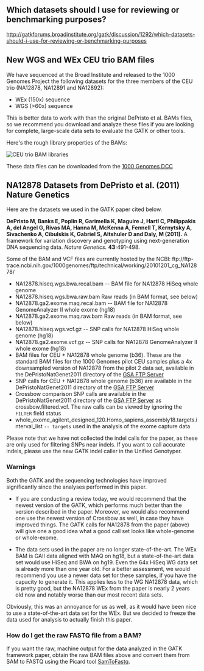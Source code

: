 ## Which datasets should I use for reviewing or benchmarking purposes?

http://gatkforums.broadinstitute.org/gatk/discussion/1292/which-datasets-should-i-use-for-reviewing-or-benchmarking-purposes

<h2>New WGS and WEx CEU trio BAM files</h2>
<p>We have sequenced at the Broad Institute and released to the 1000 Genomes Project the following datasets for the three members of the CEU trio (NA12878, NA12891 and NA12892):</p>
<ul>
<li>WEx (150x) sequence</li>
<li>WGS (>60x) sequence </li>
</ul>
<p>This is better data to work with than the original DePristo et al. BAMs files, so we recommend you download and analyze these files if you are looking for complete, large-scale data sets to evaluate the GATK or other tools.  </p>
<p>Here's the rough library properties of the BAMs:</p>
<p><img src="https://us.v-cdn.net/5019796/uploads/FileUpload/bc/03c8ec93b4e4f16f14cd9f4d1ae77f.jpeg" alt="CEU trio BAM libraries" /></p>
<p>These data files can be downloaded from the <a href="ftp://ftp-trace.ncbi.nih.gov/1000genomes/ftp/technical/working/20120117_ceu_trio_b37_decoy/">1000 Genomes DCC</a></p>
<h2>NA12878 Datasets from DePristo et al. (2011) Nature Genetics</h2>
<p>Here are the datasets we used in the GATK paper cited below.</p>
<p><strong>DePristo M, Banks E, Poplin R, Garimella K, Maguire J, Hartl C, Philippakis A, del Angel G, Rivas MA, Hanna M, McKenna A, Fennell T, Kernytsky A, Sivachenko A, Cibulskis K, Gabriel S, Altshuler D and Daly, M (2011).</strong> A framework for variation discovery and genotyping using next-generation DNA sequencing data. <em>Nature Genetics.</em> <strong>43:</strong>491-498.</p>
<p>Some of the BAM and VCF files are currently hosted by the NCBI:
ftp://ftp-trace.ncbi.nih.gov/1000genomes/ftp/technical/working/20101201_cg_NA12878/</p>
<ul>
<li>NA12878.hiseq.wgs.bwa.recal.bam -- BAM file for NA12878 HiSeq whole genome</li>
<li>NA12878.hiseq.wgs.bwa.raw.bam Raw reads (in BAM format, see below)</li>
<li>NA12878.ga2.exome.maq.recal.bam -- BAM file for NA12878 GenomeAnalyzer II whole exome (hg18)</li>
<li>NA12878.ga2.exome.maq.raw.bam Raw reads (in BAM format, see below)</li>
<li>NA12878.hiseq.wgs.vcf.gz -- SNP calls for NA12878 HiSeq whole genome (hg18)</li>
<li>NA12878.ga2.exome.vcf.gz -- SNP calls for NA12878 GenomeAnalyzer II whole exome (hg18)</li>
<li>BAM files for CEU + NA12878 whole genome (b36). These are the standard BAM files for the 1000 Genomes pilot CEU samples plus a 4x downsampled version of NA12878 from the pilot 2 data set, available in the DePristoNatGenet2011 directory of the <a href="http://www.broadinstitute.org/gatk/guide/article?id=1215">GSA FTP Server</a></li>
<li>SNP calls for CEU + NA12878 whole genome (b36) are available in the DePristoNatGenet2011 directory of the <a href="http://www.broadinstitute.org/gatk/guide/article?id=1215">GSA FTP Server</a></li>
<li>Crossbow comparison SNP calls are available in the DePristoNatGenet2011 directory of the <a href="http://www.broadinstitute.org/gatk/guide/article?id=1215">GSA FTP Server</a> as crossbow.filtered.vcf. The raw calls can be viewed by ignoring the <code>FILTER</code> field status</li>
<li>whole_exome_agilent_designed_120.Homo_sapiens_assembly18.targets.interval_list <code>-- targets</code> used in the analysis of the exome capture data</li>
</ul>
<p>Please note that we have not collected the indel calls for the paper, as these are only used for filtering SNPs near indels. If you want to call accurate indels, please use the new GATK indel caller in the Unified Genotyper.</p>
<h3>Warnings</h3>
<p>Both the GATK and the sequencing technologies have improved significantly since the analyses performed in this paper.</p>
<ul>
<li>
<p>If you are conducting a review today, we would recommend that the newest version of the GATK, which performs much better than the version described in the paper. Moreover, we would also recommend one use the newest version of Crossbow as well, in case they have improved things. The GATK calls for NA12878 from the paper (above) will give one a good idea what a good call set looks like whole-genome or whole-exome.</p>
</li>
<li>The data sets used in the paper are no longer state-of-the-art. The WEx BAM is GAII data aligned with MAQ on hg18, but a state-of-the-art data set would use HiSeq and BWA on hg19. Even the 64x HiSeq WG data set is already more than one year old. For a better assessment, we would recommend you use a newer data set for these samples, if you have the capacity to generate it. This applies less to the WG NA12878 data, which is pretty good, but the NA12878 WEx from the paper is nearly 2 years old now and notably worse than our most recent data sets.</li>
</ul>
<p>Obviously, this was an annoyance for us as well, as it would have been nice to use a state-of-the-art data set for the WEx. But we decided to freeze the data used for analysis to actually finish this paper.</p>
<h3>How do I get the raw FASTQ file from a BAM?</h3>
<p>If you want the raw, machine output for the data analyzed in the GATK framework paper, obtain the raw BAM files above and convert them from SAM to FASTQ using the Picard tool <a href="http://picard.sourceforge.net/command-line-overview.shtml#SamToFastq">SamToFastq</a>.</p>